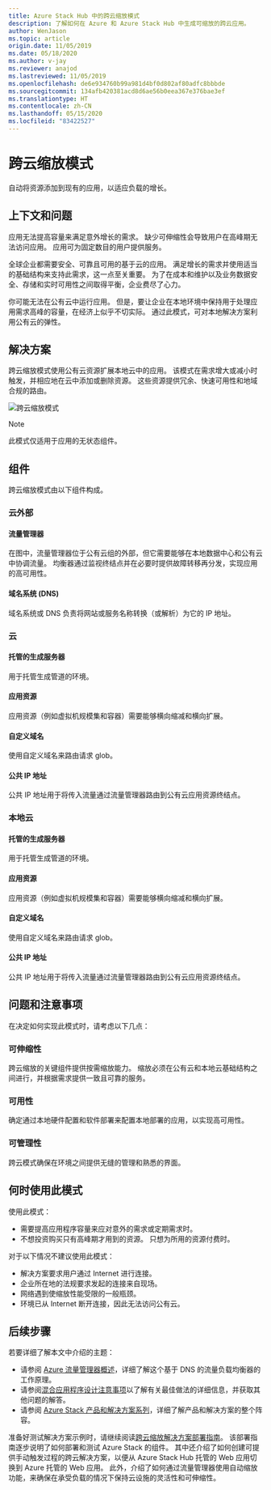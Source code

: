 ```yaml
---
title: Azure Stack Hub 中的跨云缩放模式
description: 了解如何在 Azure 和 Azure Stack Hub 中生成可缩放的跨云应用。
author: WenJason
ms.topic: article
origin.date: 11/05/2019
ms.date: 05/18/2020
ms.author: v-jay
ms.reviewer: anajod
ms.lastreviewed: 11/05/2019
ms.openlocfilehash: de6e934760b99a981d4bf0d802af80adfc8bbbde
ms.sourcegitcommit: 134afb420381acd8d6ae56b0eea367e376bae3ef
ms.translationtype: HT
ms.contentlocale: zh-CN
ms.lasthandoff: 05/15/2020
ms.locfileid: "83422527"
---
```

# <a name="cross-cloud-scaling-pattern"></a>跨云缩放模式

自动将资源添加到现有的应用，以适应负载的增长。

## <a name="context-and-problem"></a>上下文和问题

应用无法提高容量来满足意外增长的需求。 缺少可伸缩性会导致用户在高峰期无法访问应用。 应用可为固定数目的用户提供服务。

全球企业都需要安全、可靠且可用的基于云的应用。 满足增长的需求并使用适当的基础结构来支持此需求，这一点至关重要。 为了在成本和维护以及业务数据安全、存储和实时可用性之间取得平衡，企业费尽了心力。

你可能无法在公有云中运行应用。 但是，要让企业在本地环境中保持用于处理应用需求高峰的容量，在经济上似乎不切实际。 通过此模式，可对本地解决方案利用公有云的弹性。

## <a name="solution"></a>解决方案

跨云缩放模式使用公有云资源扩展本地云中的应用。 该模式在需求增大或减小时触发，并相应地在云中添加或删除资源。 这些资源提供冗余、快速可用性和地域合规的路由。

![跨云缩放模式](media/pattern-cross-cloud-scale/cross-cloud-scaling.png)

> [!NOTE]
> 此模式仅适用于应用的无状态组件。

## <a name="components"></a>组件

跨云缩放模式由以下组件构成。

### <a name="outside-the-cloud"></a>云外部

#### <a name="traffic-manager"></a>流量管理器

在图中，流量管理器位于公有云组的外部，但它需要能够在本地数据中心和公有云中协调流量。 均衡器通过监视终结点并在必要时提供故障转移再分发，实现应用的高可用性。

#### <a name="domain-name-system-dns"></a>域名系统 (DNS)

域名系统或 DNS 负责将网站或服务名称转换（或解析）为它的 IP 地址。

### <a name="cloud"></a>云

#### <a name="hosted-build-server"></a>托管的生成服务器

用于托管生成管道的环境。

#### <a name="app-resources"></a>应用资源

应用资源（例如虚拟机规模集和容器）需要能够横向缩减和横向扩展。

#### <a name="custom-domain-name"></a>自定义域名

使用自定义域名来路由请求 glob。

#### <a name="public-ip-addresses"></a>公共 IP 地址

公共 IP 地址用于将传入流量通过流量管理器路由到公有云应用资源终结点。  

### <a name="local-cloud"></a>本地云

#### <a name="hosted-build-server"></a>托管的生成服务器

用于托管生成管道的环境。

#### <a name="app-resources"></a>应用资源

应用资源（例如虚拟机规模集和容器）需要能够横向缩减和横向扩展。

#### <a name="custom-domain-name"></a>自定义域名

使用自定义域名来路由请求 glob。

#### <a name="public-ip-addresses"></a>公共 IP 地址

公共 IP 地址用于将传入流量通过流量管理器路由到公有云应用资源终结点。

## <a name="issues-and-considerations"></a>问题和注意事项

在决定如何实现此模式时，请考虑以下几点：

### <a name="scalability"></a>可伸缩性

跨云缩放的关键组件提供按需缩放能力。 缩放必须在公有云和本地云基础结构之间进行，并根据需求提供一致且可靠的服务。

### <a name="availability"></a>可用性

确定通过本地硬件配置和软件部署来配置本地部署的应用，以实现高可用性。

### <a name="manageability"></a>可管理性

跨云模式确保在环境之间提供无缝的管理和熟悉的界面。

## <a name="when-to-use-this-pattern"></a>何时使用此模式

使用此模式：

- 需要提高应用程序容量来应对意外的需求或定期需求时。
- 不想投资购买只有高峰期才用到的资源。 只想为所用的资源付费时。

对于以下情况不建议使用此模式：

- 解决方案要求用户通过 Internet 进行连接。
- 企业所在地的法规要求发起的连接来自现场。
- 网络遇到使缩放性能受限的一般瓶颈。
- 环境已从 Internet 断开连接，因此无法访问公有云。

## <a name="next-steps"></a>后续步骤

若要详细了解本文中介绍的主题：

- 请参阅 [Azure 流量管理器概述](/traffic-manager/traffic-manager-overview)，详细了解这个基于 DNS 的流量负载均衡器的工作原理。
- 请参阅[混合应用程序设计注意事项](overview-app-design-considerations.md)以了解有关最佳做法的详细信息，并获取其他问题的解答。
- 请参阅 [Azure Stack 产品和解决方案系列](/azure-stack)，详细了解产品和解决方案的整个阵容。

准备好测试解决方案示例时，请继续阅读[跨云缩放解决方案部署指南](solution-deployment-guide-cross-cloud-scaling.md)。 该部署指南逐步说明了如何部署和测试 Azure Stack 的组件。 其中还介绍了如何创建可提供手动触发过程的跨云解决方案，以便从 Azure Stack Hub 托管的 Web 应用切换到 Azure 托管的 Web 应用。 此外，介绍了如何通过流量管理器使用自动缩放功能，来确保在承受负载的情况下保持云设施的灵活性和可伸缩性。
